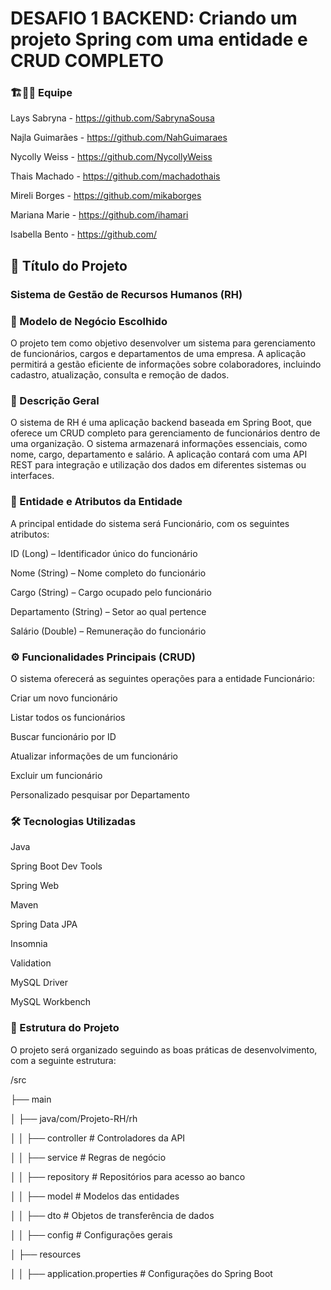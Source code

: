 ## <h1> DESAFIO 1 BACKEND: Criando um projeto Spring com uma entidade e CRUD COMPLETO </h1>  

 ### 🏗👨‍💻 Equipe 
	 	
 Lays Sabryna - https://github.com/SabrynaSousa 
	
 Najla Guimarães - https://github.com/NahGuimaraes 
	
 Nycolly Weiss - https://github.com/NycollyWeiss
	
 Thais Machado - https://github.com/machadothais
	
 Mireli Borges - https://github.com/mikaborges
	
 Mariana Marie - https://github.com/ihamari
	
 Isabella Bento - https://github.com/
 


### <h2>📢 Título do Projeto </h2>

<h3>Sistema de Gestão de Recursos Humanos (RH) </h3>
 
### 🏢 Modelo de Negócio Escolhido 

O projeto tem como objetivo desenvolver um sistema para gerenciamento de funcionários, cargos e departamentos de uma empresa. A aplicação permitirá a gestão eficiente de informações sobre colaboradores, incluindo cadastro, atualização, consulta e remoção de dados. 


### 📖 Descrição Geral 

O sistema de RH é uma aplicação backend baseada em Spring Boot, que oferece um CRUD completo para gerenciamento de funcionários dentro de uma organização. O sistema armazenará informações essenciais, como nome, cargo, departamento e salário. A aplicação contará com uma API REST para integração e utilização dos dados em diferentes sistemas ou interfaces. 
 

### 📂 Entidade e Atributos da Entidade 

A principal entidade do sistema será Funcionário, com os seguintes atributos: 

ID (Long) – Identificador único do funcionário 

Nome (String) – Nome completo do funcionário 

Cargo (String) – Cargo ocupado pelo funcionário 

Departamento (String) – Setor ao qual pertence 

Salário (Double) – Remuneração do funcionário 


### ⚙️ Funcionalidades Principais (CRUD) 

O sistema oferecerá as seguintes operações para a entidade Funcionário: 

Criar um novo funcionário 

Listar todos os funcionários 

Buscar funcionário por ID 

Atualizar informações de um funcionário 

Excluir um funcionário 

Personalizado pesquisar por Departamento 


### 🛠️ Tecnologias Utilizadas 

Java 

Spring Boot Dev Tools 

Spring Web 

Maven 

Spring Data JPA 

Insomnia 

Validation  

MySQL Driver 

MySQL Workbench 
 

### 📁 Estrutura do Projeto 

O projeto será organizado seguindo as boas práticas de desenvolvimento, com a seguinte estrutura: 

/src 

├── main 

│   ├── java/com/Projeto-RH/rh 

│   │   ├── controller   # Controladores da API 

│   │   ├── service      # Regras de negócio 

│   │   ├── repository   # Repositórios para acesso ao banco 

│   │   ├── model        # Modelos das entidades 

│   │   ├── dto          # Objetos de transferência de dados 

│   │   ├── config       # Configurações gerais 

│       ├── resources 

│   │   ├── application.properties # Configurações do Spring Boot 
 

